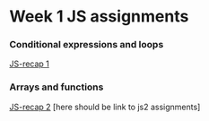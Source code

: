 # Week 1 JS assignments

### Conditional expressions and loops
[JS-recap 1](https://users.metropolia.fi/~iraku/Ohjelmistotuotanto/web-assignments/week1/assignments/js/js-recap1/)

### Arrays and functions
[JS-recap 2]() [here should be link to js2 assignments]
